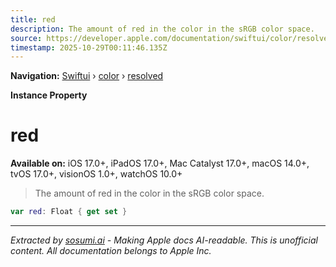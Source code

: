 ```yaml
---
title: red
description: The amount of red in the color in the sRGB color space.
source: https://developer.apple.com/documentation/swiftui/color/resolved/red
timestamp: 2025-10-29T00:11:46.135Z
---
```


**Navigation:** [Swiftui](/documentation/swiftui) › [color](/documentation/swiftui/color) › [resolved](/documentation/swiftui/color/resolved)

**Instance Property**

# red

**Available on:** iOS 17.0+, iPadOS 17.0+, Mac Catalyst 17.0+, macOS 14.0+, tvOS 17.0+, visionOS 1.0+, watchOS 10.0+

> The amount of red in the color in the sRGB color space.

```swift
var red: Float { get set }
```

---

*Extracted by [sosumi.ai](https://sosumi.ai) - Making Apple docs AI-readable.*
*This is unofficial content. All documentation belongs to Apple Inc.*
